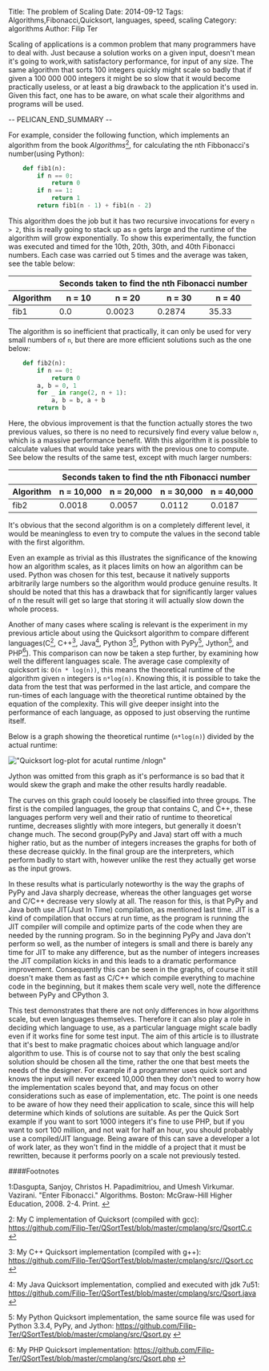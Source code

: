 Title: The problem of Scaling
Date: 2014-09-12
Tags: Algorithms,Fibonacci,Quicksort, languages, speed, scaling
Category: algorithms
Author: Filip Ter

Scaling of applications is a common problem that many programmers have to deal with. Just because a solution works on a given input, doesn't mean it's going to work,with satisfactory performance, for input of any size. The same algorithm that sorts 100 integers quickly might scale so badly that if given a 100 000 000 integers it might be so slow that it would become practically useless, or at least a big drawback to the application it's used in. Given this fact, one has to be aware, on what scale their algorithms and programs will be used.

-- PELICAN_END_SUMMARY --

For example, consider the following function, which implements an algorithm from the book *Algorithms*[<sup>2</sup>](#book)<a id="book_back"></a>, for calculating the nth Fibbonacci's number(using Python):


```python
    def fib1(n):
        if n == 0:
            return 0
        if n == 1:
            return 1
        return fib1(n - 1) + fib1(n - 2)
```

This algorithm does the job but it has two recursive invocations for every `n > 2`, this is really going to stack up as `n` gets large and the runtime of the algorithm will grow exponentially. To show this experimentally, the function was executed and timed for the 10th, 20th, 30th, and 40th Fibonacci numbers. Each case was carried out 5 times and the average was taken, see the table below:
 
<table><thead><tr><th></th><th colspan="4" align="center">Seconds taken to find the nth Fibonacci number</th></tr>
<tr><th>Algorithm</th><th>n = 10</th><th>n = 20</th><th>n = 30</th><th>n = 40</th></tr></thead>
<tbody><tr><td>fib1</td><td>0.0</td><td>0.0023</td><td>0.2874</td><td>35.33</td></tr></tbody></table>


The algorithm is so inefficient that practically, it can only be used for very small numbers of `n`, but there are more efficient solutions such as the one below:

```python
    def fib2(n):
        if n == 0:
            return 0
        a, b = 0, 1
        for _ in range(2, n + 1):
            a, b = b, a + b
        return b
```

Here, the obvious improvement is that the function actually stores the two previous values, so there is no need to recursively find every value below `n`, which is a massive performance benefit. With this algorithm it is possible to calculate values that would take years with the previous one to compute. See below the results of the same test, except with much larger numbers:

<table><thead><tr><th></th><th colspan="4" align="center">Seconds taken to find the nth Fibonacci number</th></tr>
<tr><th>Algorithm</th><th>n = 10,000</th><th>n = 20,000</th><th>n = 30,000</th><th>n = 40,000</th></tr></thead>
<tbody><tr><td>fib2</td><td>0.0018</td><td>0.0057</td><td>0.0112</td><td>0.0187</td></tr></tbody></table>


It's obvious that the second algorithm is on a completely different level, it would be meaningless to even try to compute the values in the second table with the first algorithm. 

Even an example as trivial as this illustrates the significance of the knowing how an algorithm scales, as it places limits on how an algorithm can be used. Python was chosen for this test, because it natively supports arbitrarily large numbers so the algorithm would produce genuine results. It should be noted that this has a drawback that for significantly larger values of n the result will get so large that storing it will actually slow down the whole process.

Another of many cases where scaling is relevant is the experiment in my previous article about using the Quicksort algorithm to compare different languages(C[<sup>2</sup>](#c)<a id="c_back"></a>, C++[<sup>3</sup>](#cpp)<a id="cpp_back"></a>, Java[<sup>4</sup>](#java)<a id="java_back"></a>, Python 3[<sup>5</sup>](#py)<a id="py_back"></a>, Python with PyPy[<sup>5</sup>](#py)<a id="py_back"></a>, Jython[<sup>5</sup>](#py)<a id="py_back"></a>, and PHP[<sup>6</sup>](#php)<a id="php_back"></a>). This comparison can now be taken a step further, by examining how well the different languages scale. The average case complexity of quicksort is: `O(n * log(n))`, this means the theoretical runtime of the algorithm given `n` integers is `n*log(n)`. Knowing this, it is possible to take the data from the test that was performed in the last article, and compare the run-times of each language with the theoretical runtime obtained by the equation of the complexity. This will give deeper insight into the performance of each language, as opposed to just observing the runtime itself.


Below is a graph showing the theoretical runtime (`n*log(n)`) divided by the actual runtime:

!["Quicksort log-plot for acutal runtime /nlogn"](static/images/qsLogPlot.png "Qsort Log Plot")



Jython was omitted from this graph as it's performance is so bad that it would skew the graph and make the other results hardly readable. 

The curves on this graph could loosely be classified into three groups. The first is the compiled languages, the group that contains C, and C++, these languages perform very well and their ratio of runtime to theoretical runtime, decreases slightly with more integers, but generally it doesn't change much. The second group(PyPy and Java) start off with a much higher ratio, but as the number of integers increases the graphs for both of these decrease quickly. In the final group are the interpreters, which perform badly to start with, however unlike the rest they actually get worse as the input grows.


In these results what is particularly noteworthy is the way the graphs of PyPy and Java sharply decrease, whereas the other languages get worse and C/C++ decrease very slowly at all. The reason for this, is that PyPy and Java both use JIT(Just In Time) compilation, as mentioned last time. JIT is a kind of compilation that occurs at run time, as the program is running the JIT compiler will compile and optimize parts of the code when they are needed by the running program. So in the beginning PyPy and Java don't perform so well, as the number of integers is small and there is barely any time for JIT to make any difference, but as the number of integers increases the JIT compilation kicks in and this leads to a dramatic performance improvement. Consequently this can be seen in the graphs, of course it still doesn't make them as fast as C/C++ which compile everything to machine code in the beginning, but it makes them scale very well, note the difference between PyPy and CPython 3. 

This test demonstrates that there are not only differences in how algorithms scale, but even languages themselves. Therefore it can also play a role in deciding which language to use, as a particular language might scale badly even if it works fine for some test input. The aim of this article is to illustrate that it's best to make pragmatic choices about which language and/or algorithm to use. This is of course not to say that only the best scaling solution should be chosen all the time, rather the one that best meets the needs of the designer. For example if a programmer uses quick sort and knows the input will never exceed 10,000 then they don't need to worry how the implementation scales beyond that, and may focus on other considerations such as ease of implementation, etc. The point is one needs to be aware of how they need their application to scale, since this will help determine which kinds of solutions are suitable. As per the Quick Sort example if you want to sort 1000 integers it's fine to use PHP, but if you want to sort 100 million, and not wait for half an hour, you should probably use a compiled/JIT language. Being aware of this can save a developer a lot of work later, as they won't find in the middle of a project that it must be rewritten, because it performs poorly on a scale not previously tested.

####Footnotes

<a id="book">1</a>:Dasgupta, Sanjoy, Christos H. Papadimitriou, and Umesh Virkumar. Vazirani. "Enter Fibonacci." Algorithms. Boston: McGraw-Hill Higher Education, 2008. 2-4. Print. [&#x21a9;](#thoare_back)

<a id="c">2</a>: My C implementation of Quicksort (compiled with gcc): <https://github.com/Filip-Ter/QSortTest/blob/master/cmplang/src/QsortC.c> [&#x21a9;](#c_back)

<a id="cpp">3</a>: My C++ Quicksort implementation (compiled with g++): <https://github.com/Filip-Ter/QSortTest/blob/master/cmplang/src//Qsort.cc> [&#x21a9;](#cpp_back)

<a id="java">4</a>: My Java Quicksort implementation, complied and executed with jdk 7u51: <https://github.com/Filip-Ter/QSortTest/blob/master/cmplang/src/Qsort.java> [&#x21a9;](#java_back)

<a id="py">5</a>: My Python Quicksort implementation, the same source file was used for Python 3.3.4, PyPy, and Jython: <https://github.com/Filip-Ter/QSortTest/blob/master/cmplang/src/Qsort.py> [&#x21a9;](#py_back)

<a id="php">6</a>: My PHP Quicksort implementation: <https://github.com/Filip-Ter/QSortTest/blob/master/cmplang/src/Qsort.php> [&#x21a9;](#php_back)